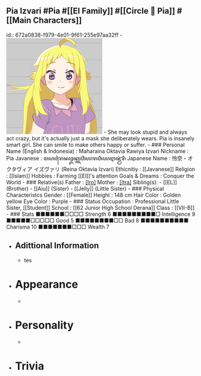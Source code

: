 ## Pia Izvari #Pia  #[[El Family]]  #[[Circle 🌻 Pia]]  #[[Main Characters]]
id:: 672a0838-f979-4e01-9f61-255e97aa32ff
	- ![Pia 256.png](../assets/Pia_256_1730859362764_0.png)
	- She may look stupid and always act crazy, but it's actually just a mask she deliberately wears. Pia is insanely smart girl. She can smile to make others happy or suffer.
	- ### Personal
	  Name (English & Indonesia)    : Maharaina Oktavia Rawiya Izvari
	  Nickname                      : Pia
	  Javanese                      : ꦩꦲꦫꦻꦤꦎꦏ꧀ꦠꦮ꦳ꦶꦪꦫꦮꦶꦪꦆꦗ꦳꧀ꦮ꦳ꦫꦶ
	  Japanese Name                 : 怜奈・オクタヴィア イズヴァリ (Reina Oktavia Izvari)
	  Ethicnitiy                    : [[Javanese]] 
	  Religion                      : [[Islam]]
	  Hobbies                       : Farming [[El]]'s attention
	  Goals & Dreams                : Conquer the World
	- ### Relative(s)
	  Father                        : [[Iro]](Deceased)
	  Mother                        : [[Itra]](Deceased)
	  Sibling(s):
		- [[EL]] (Brother)
		- [[Aiu]] (Sister)
		- [[Jelly]] (Little Sister)
	- ### Physical Characteristcs
	  Gender                        : [[Female]]
	  Height                        : 148 cm
	  Hair Color                    : Golden yellow
	  Eye Color                     : Purple
	- ### Status
	  Occupation                    : Professional Little Sister, [[Student]]
	  School                        : [[62 Junior High School Derana]]
	  Class                         : [[VII-B]]
	- ### Stats
	  ■■■■■■□□□□ Strength 6         ■■■■■■■■■□ Intelligence 9
	  ■■■■■□□□□□ Good     5         ■■■■■■■■□□ Bad          8
	  ■■■■■■■■■■ Charisma 10        ■■■■■■■□□□ Wealth       7
- ## Adittional Information
	- tes
- # Appearance
	-
- # Personality
	-
- # Trivia